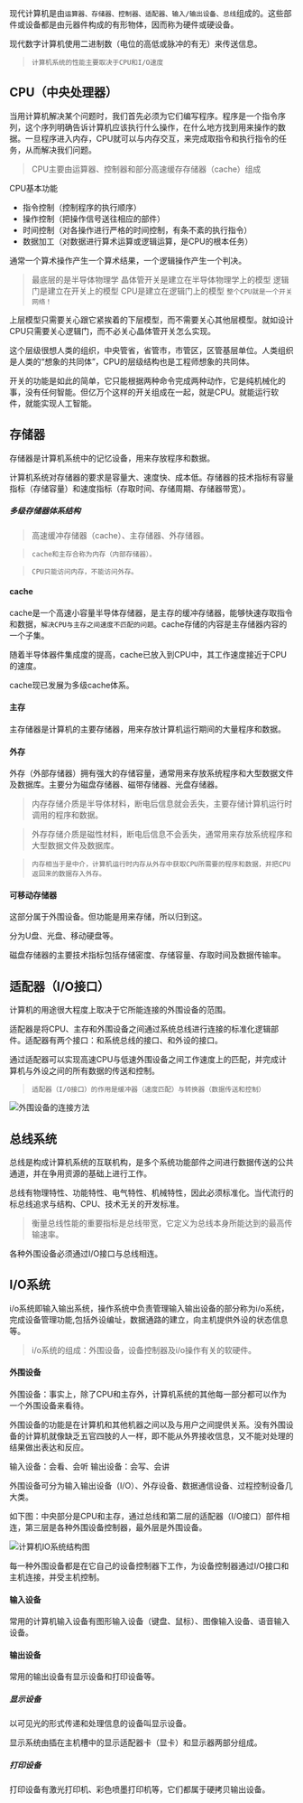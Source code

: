 现代计算机是由`运算器、存储器、控制器、适配器、输入/输出设备、总线`组成的。这些部件或设备都是由元器件构成的有形物体，因而称为硬件或硬设备。

现代数字计算机使用二进制数（电位的高低或脉冲的有无）来传送信息。

>`计算机系统的性能主要取决于CPU和I/O速度`

## CPU（中央处理器）

当用计算机解决某个问题时，我们首先必须为它们编写程序。程序是一个指令序列，这个序列明确告诉计算机应该执行什么操作，在什么地方找到用来操作的数据。一旦程序进入内存，CPU就可以与内存交互，来完成取指令和执行指令的任务，从而解决我们问题。

>CPU主要由运算器、控制器和部分高速缓存存储器（cache）组成


CPU基本功能
- 指令控制（控制程序的执行顺序）
- 操作控制（把操作信号送往相应的部件）
- 时间控制（对各操作进行严格的时间控制，有条不紊的执行指令）
- 数据加工（对数据进行算术运算或逻辑运算，是CPU的根本任务）

通常一个算术操作产生一个算术结果，一个逻辑操作产生一个判决。

>最底层的是半导体物理学
晶体管开关是建立在半导体物理学上的模型
逻辑门是建立在开关上的模型
CPU是建立在逻辑门上的模型
`整个CPU就是一个开关网络！`

上层模型只需要关心跟它紧挨着的下层模型，而不需要关心其他层模型。就如设计CPU只需要关心逻辑门，而不必关心晶体管开关怎么实现。

这个层级很想人类的组织，中央管省，省管市，市管区，区管基层单位。人类组织是人类的“想象的共同体”，CPU的层级结构也是工程师想象的共同体。

开关的功能是如此的简单，它只能根据两种命令完成两种动作，它是纯机械化的事，没有任何智能。但亿万个这样的开关组成在一起，就是CPU。就能运行软件，就能实现人工智能。

## 存储器

存储器是计算机系统中的记忆设备，用来存放程序和数据。

计算机系统对存储器的要求是容量大、速度快、成本低。存储器的技术指标有容量指标（存储容量）和速度指标（存取时间、存储周期、存储器带宽）。

##### 多级存储器体系结构

>高速缓冲存储器（cache）、主存储器、外存储器。

>`cache和主存合称为内存（内部存储器）。`

>`CPU只能访问内存，不能访问外存。`

#### cache

cache是一个高速小容量半导体存储器，是主存的缓冲存储器，能够快速存取指令和数据，`解决CPU与主存之间速度不匹配的问题`。cache存储的内容是主存储器内容的一个子集。

随着半导体器件集成度的提高，cache已放入到CPU中，其工作速度接近于CPU的速度。

cache现已发展为多级cache体系。

#### 主存

主存储器是计算机的主要存储器，用来存放计算机运行期间的大量程序和数据。

#### 外存

外存（外部存储器）拥有强大的存储容量，通常用来存放系统程序和大型数据文件及数据库。主要分为磁盘存储器、磁带存储器、光盘存储器。

>内存存储介质是半导体材料，断电后信息就会丢失，主要存储计算机运行时调用的程序和数据。

>外存存储介质是磁性材料，断电后信息不会丢失，通常用来存放系统程序和大型数据文件及数据库。

>`内存相当于是中介，计算机运行时内存从外存中获取CPU所需要的程序和数据，并把CPU返回来的数据存入外存。`

#### 可移动存储器

这部分属于外围设备。但功能是用来存储，所以归到这。

分为U盘、光盘、移动硬盘等。

磁盘存储器的主要技术指标包括存储密度、存储容量、存取时间及数据传输率。


## 适配器（I/O接口）

计算机的用途很大程度上取决于它所能连接的外围设备的范围。

适配器是将CPU、主存和外围设备之间通过系统总线进行连接的标准化逻辑部件。适配器有两个接口：和系统总线的接口、和外设的接口。

通过适配器可以实现高速CPU与低速外围设备之间工作速度上的匹配，并完成计算机与外设之间的所有数据的传送和控制。

>`适配器（I/O接口）的作用是缓冲器（速度匹配）与转换器（数据传送和控制）`

![外围设备的连接方法](http://pcen3n3o2.bkt.clouddn.com/%E5%A4%96%E5%9B%B4%E8%AE%BE%E5%A4%87%E7%9A%84%E8%BF%9E%E6%8E%A5%E6%96%B9%E6%B3%95.png)


## 总线系统

总线是构成计算机系统的互联机构，是多个系统功能部件之间进行数据传送的公共通道，并在争用资源的基础上进行工作。

总线有物理特性、功能特性、电气特性、机械特性，因此必须标准化。当代流行的标总线追求与结构、CPU、技术无关的开发标准。

>衡量总线性能的重要指标是总线带宽，它定义为总线本身所能达到的最高传输速率。

各种外围设备必须通过I/O接口与总线相连。

## I/O系统

i/o系统即输入输出系统，操作系统中负责管理输入输出设备的部分称为i/o系统，完成设备管理功能,包括外设编址，数据通路的建立，向主机提供外设的状态信息等。

>i/o系统的组成：外围设备，设备控制器及i/o操作有关的软硬件。

#### 外围设备

外围设备：事实上，除了CPU和主存外，计算机系统的其他每一部分都可以作为一个外围设备来看待。

外围设备的功能是在计算机和其他机器之间以及与用户之间提供关系。没有外围设备的计算机就像缺乏五官四肢的人一样，即不能从外界接收信息，又不能对处理的结果做出表达和反应。

输入设备：会看、会听
输出设备：会写、会讲


外围设备可分为输入输出设备（I/O）、外存设备、数据通信设备、过程控制设备几大类。

如下图：中央部分是CPU和主存，通过总线和第二层的适配器（I/O接口）部件相连，第三层是各种外围设备控制器，最外层是外围设备。

![计算机IO系统结构图](http://pcen3n3o2.bkt.clouddn.com/%E8%AE%A1%E7%AE%97%E6%9C%BAIO%E7%B3%BB%E7%BB%9F%E7%BB%93%E6%9E%84%E5%9B%BE.png)

每一种外围设备都是在它自己的设备控制器下工作，为设备控制器通过I/O接口和主机连接，并受主机控制。


#### 输入设备

常用的计算机输入设备有图形输入设备（键盘、鼠标）、图像输入设备、语音输入设备。

#### 输出设备

常用的输出设备有显示设备和打印设备等。

##### 显示设备

以可见光的形式传递和处理信息的设备叫显示设备。

显示系统由插在主机槽中的显示适配器卡（显卡）和显示器两部分组成。

##### 打印设备

打印设备有激光打印机、彩色喷墨打印机等，它们都属于硬拷贝输出设备。